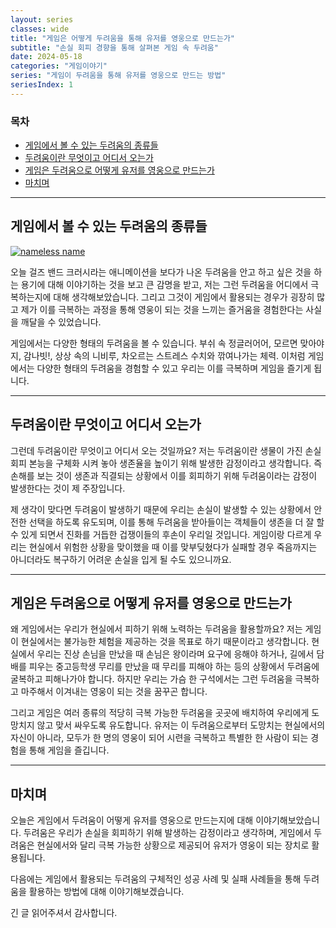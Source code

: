 ```yaml
---
layout: series
classes: wide
title: "게임은 어떻게 두려움을 통해 유저를 영웅으로 만드는가"
subtitle: "손실 회피 경향을 통해 살펴본 게임 속 두려움"
date: 2024-05-18
categories: "게임이야기"
series: "게임이 두려움을 통해 유저를 영웅으로 만드는 방법"
seriesIndex: 1
---
```


### 목차

- [게임에서 볼 수 있는 두려움의 종류들](#게임에서-볼-수-있는-두려움의-종류들)
- [두려움이란 무엇이고 어디서 오는가](#두려움이란-무엇이고-어디서-오는가)
- [게임은 두려움으로 어떻게 유저를 영웅으로 만드는가](#게임은-두려움으로-어떻게-유저를-영웅으로-만드는가)
- [마치며](#마치며)

---

## 게임에서 볼 수 있는 두려움의 종류들

[![nameless name](https://www.youtube.com/watch?v=WrWga0k-fzE/maxresdefault.jpg)](https://www.youtube.com/watch?v=WrWga0k-fzE)

오늘 걸즈 밴드 크러시라는 애니메이션을 보다가 나온 두려움을 안고 하고 싶은 것을 하는 용기에 대해 이야기하는
것을 보고 큰 감명을 받고, 저는 그런 두려움을 어디에서 극복하는지에 대해 생각해보았습니다. 그리고 그것이 게임에서
활용되는 경우가 굉장히 많고 제가 이를 극복하는 과정을 통해 영웅이 되는 것을 느끼는 즐거움을 경험한다는 사실을
깨달을 수 있었습니다.

게임에서는 다양한 형태의 두려움을 볼 수 있습니다. 부쉬 속 정글러어어, 모르면 맞아야지, 감나빗!, 상상 속의
니비루, 차오르는 스트레스 수치와 깎여나가는 체력. 이처럼 게임에서는 다양한 형태의 두려움을 경험할 수 있고 우리는
이를 극복하며 게임을 즐기게 됩니다.

---

## 두려움이란 무엇이고 어디서 오는가

그런데 두려움이란 무엇이고 어디서 오는 것일까요? 저는 두려움이란 생물이 가진 손실 회피 본능을 구체화 시켜 놓아
생존율을 높이기 위해 발생한 감정이라고 생각합니다. 즉 손해를 보는 것이 생존과 직결되는 상황에서 이를 회피하기
위해 두려움이라는 감정이 발생한다는 것이 제 주장입니다.

제 생각이 맞다면 두려움이 발생하기 때문에 우리는 손실이 발생할 수 있는 상황에서 안전한 선택을 하도록 유도되며,
이를 통해 두려움을 받아들이는 객체들이 생존을 더 잘 할 수 있게 되면서 진화를 거듭한 겁쟁이들의 후손이 우리일 것입니다.
게임이랑 다르게 우리는 현실에서 위험한 상황을 맞이했을 때 이를 맞부딪혔다가 실패할 경우 죽음까지는 아니더라도
복구하기 어려운 손실을 입게 될 수도 있으니까요.

---

## 게임은 두려움으로 어떻게 유저를 영웅으로 만드는가

왜 게임에서는 우리가 현실에서 피하기 위해 노력하는 두려움을 활용할까요? 저는 게임이 현실에서는 불가능한 체험을
제공하는 것을 목표로 하기 때문이라고 생각합니다. 현실에서 우리는 진상 손님을 만났을 때 손님은 왕이라며 요구에
응해야 하거나, 길에서 담배를 피우는 중고등학생 무리를 만났을 때 무리를 피해야 하는 등의 상황에서 두려움에 굴복하고
피해나가야 합니다. 하지만 우리는 가슴 한 구석에서는 그런 두려움을 극복하고 마주해서 이겨내는 영웅이 되는 것을
꿈꾸곤 합니다.

그리고 게임은 여러 종류의 적당히 극복 가능한 두려움을 곳곳에 배치하여 우리에게 도망치지 않고 맞서 싸우도록 유도합니다.
유저는 이 두려움으로부터 도망치는 현실에서의 자신이 아니라, 모두가 한 명의 영웅이 되어 시련을 극복하고 특별한
한 사람이 되는 경험을 통해 게임을 즐깁니다.

---

## 마치며

오늘은 게임에서 두려움이 어떻게 유저를 영웅으로 만드는지에 대해 이야기해보았습니다. 두려움은 우리가 손실을
회피하기 위해 발생하는 감정이라고 생각하며, 게임에서 두려움은 현실에서와 달리 극복 가능한 상황으로 제공되어
유저가 영웅이 되는 장치로 활용됩니다.

다음에는 게임에서 활용되는 두려움의 구체적인 성공 사례 및 실패 사례들을 통해 두려움을 활용하는 방법에 대해
이야기해보겠습니다.

긴 글 읽어주셔서 감사합니다.
